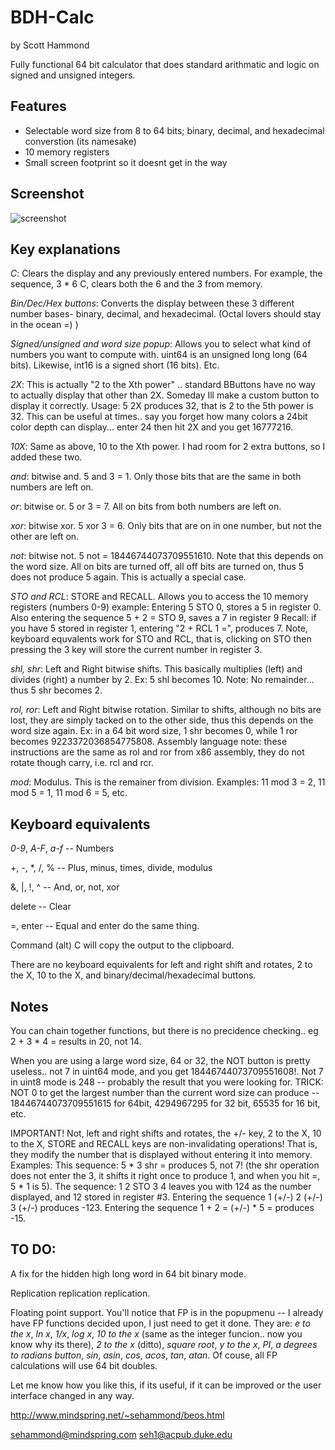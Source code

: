 # BDH-Calc
  by Scott Hammond

Fully functional 64 bit calculator that does standard arithmatic and logic on signed and unsigned integers. 
## Features
* Selectable word size from 8 to 64 bits; binary, decimal, and hexadecimal converstion (its namesake)
* 10 memory registers
* Small screen footprint so it doesnt get in the way 

## Screenshot
![screenshot](https://github.com/nishanth1232/BDH-Calc/blob/master/images/screenshot.png)

## Key explanations

*C*: Clears the display and any previously entered numbers. For example, the sequence, 3 * 6 C, clears both the 6 and the 3 from memory.

*Bin/Dec/Hex buttons*: Converts the display between these 3 different number bases- binary, decimal, and hexadecimal. (Octal lovers should stay in the ocean =) )

*Signed/unsigned and word size popup*:  Allows you to select what kind of numbers you want to compute with. uint64 is an unsigned long long (64 bits). Likewise, int16 is a signed short (16 bits). Etc.

*2X*: This is actually "2 to the Xth power" .. standard BButtons have no way to actually display that other than 2X. Someday Ill make a custom button to display it correctly. Usage:  5 2X produces 32, that is 2 to the 5th power is 32. This can be useful at times.. say you forget how many colors a 24bit color depth can display... enter 24 then hit 2X and you get 16777216.

*10X*: Same as above, 10 to the Xth power. I had room for 2 extra buttons, so I added these two.

*and*: bitwise and. 5 and 3 = 1. Only those bits that are the same in both numbers are left on.

*or*: bitwise or. 5 or 3 = 7. All on bits from both numbers are left on.

*xor*: bitwise xor. 5 xor 3 = 6. Only bits that are on in one number, but not the other are left on.

*not*: bitwise not. 5 not = 18446744073709551610. Note that this depends on the word size. All on bits are turned off, all off bits are turned on, thus 5 does not produce 5 again. This is actually a special case.  

*STO and RCL*: STORE and RECALL. Allows you to access the 10 memory registers (numbers 0-9) example: Entering 5 STO 0, stores a 5 in register 0. Also entering the sequence 5 + 2 = STO 9, saves a 7 in register 9  Recall: if you have 5 stored in register 1, entering "2 + RCL 1 =", produces 7. Note, keyboard equvalents work for STO and RCL, that is, clicking on STO then pressing the 3 key will store the current number in register 3. 

*shl, shr*: Left and Right bitwise shifts. This basically multiplies (left) and divides (right) a number by 2. Ex:  5 shl becomes 10.  Note: No remainder... thus 5 shr becomes 2.

*rol, ror*: Left and Right bitwise rotation. Similar to shifts, although no bits are lost, they are simply tacked on to the other side, thus this depends on the word size again. Ex: in a 64 bit word size, 1 shr becomes 0, while 1 ror becomes 9223372036854775808. Assembly language note: these instructions are the same as rol and ror from x86 assembly, they do not rotate though carry, i.e. rcl and rcr.

*mod*: Modulus. This is the remainer from division. Examples: 11 mod 3 = 2,  11 mod 5 = 1, 11 mod 6 = 5, etc.


## Keyboard equivalents

*0-9*, *A-F*, *a-f*   -- Numbers

+, -, *, /, %  -- Plus, minus, times, divide, modulus

&, |, !, ^ -- And, or, not, xor

delete -- Clear

=, enter --  Equal and enter do the same thing.

Command (alt) C  will copy the output to the clipboard.

There are no keyboard equivalents for left and right shift and rotates, 2 to the X, 10 to the X, and binary/decimal/hexadecimal buttons.



## Notes

You can chain together functions, but there is no precidence checking.. eg 2 + 3 * 4 =  results in 20, not 14.

When you are using a large word size, 64 or 32, the NOT button is pretty useless.. not 7 in uint64 mode, and you get 18446744073709551608!. Not 7 in uint8 mode is 248 -- probably the result that you were looking for.  TRICK: NOT 0 to get the largest number than the current word size can produce -- 18446744073709551615 for 64bit, 4294967295 for 32 bit, 65535 for 16 bit, etc.

IMPORTANT!
Not, left and right shifts and rotates, the +/- key,  2 to the X, 10 to the X, STORE and RECALL keys are non-invalidating operations!  That is, they modify the number that is displayed without entering it into memory.
Examples:
This sequence: 5 * 3 shr =   produces 5, not 7! (the shr operation does not enter the 3, it shifts it right once to produce 1, and when you hit =, 5 * 1 is 5).
The sequence: 1 2 STO 3 4 leaves you with 124 as the number displayed, and 12 stored in register #3.  Entering the sequence 1 (+/-) 2 (+/-) 3 (+/-) produces -123.
Entering the sequence 1 + 2 = (+/-) * 5 =   produces -15.


TO DO:
-----------

A fix for the hidden high long word in 64 bit binary mode.

Replication replication replication.

Floating point support. You'll notice that FP is in the popupmenu -- I already have FP functions decided upon, I just need to get it done. They are:
*e to the x*,
*ln x*,
*1/x*,
*log x*,
*10 to the x* (same as the integer funcion.. now you know why its there),
*2 to the x* (ditto),
*square root*,
*y to the x*,
*PI*,
*a degrees to radians button*,
*sin*, *asin*,
*cos*, *acos*,
*tan*, *atan*.
Of couse, all FP calculations will use 64 bit doubles.

Let me know how you like this, if its useful, if it can be improved or the user interface changed in any way.

http://www.mindspring.net/~sehammond/beos.html

sehammond@mindspring.com
seh1@acpub.duke.edu
